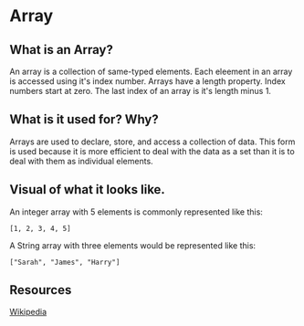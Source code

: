 # Array

## What is an Array?

An array is a collection of same-typed elements.
Each eleement in an array is accessed using it's index number.
Arrays have a length property.
Index numbers start at zero.
The last index of an array is it's length minus 1.

## What is it used for? Why?

Arrays are used to declare, store, and access a collection of data.
This form is used because it is more efficient to deal with the data as a set
than it is to deal with them as individual elements.

## Visual of what it looks like.

An integer array with 5 elements is commonly represented like this:


```
[1, 2, 3, 4, 5]
```

A String array with three elements would be represented like this:
```
["Sarah", "James", "Harry"]
```

## Resources
[Wikipedia](https://en.wikipedia.org/wiki/Array_data_structure)
